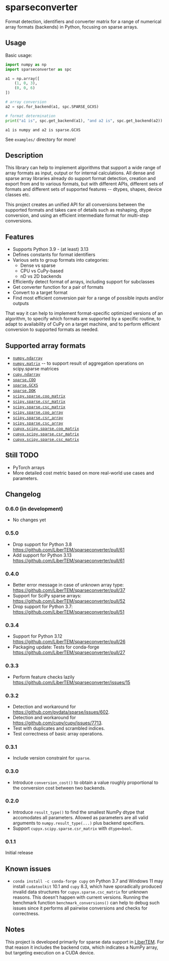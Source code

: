 # sparseconverter
Format detection, identifiers and converter matrix for a range of numerical array formats (backends) in Python, focusing on sparse arrays.

## Usage

Basic usage:

```python
import numpy as np
import sparseconverter as spc

a1 = np.array([
    (1, 0, 3),
    (0, 0, 6)
])

# array conversion
a2 = spc.for_backend(a1, spc.SPARSE_GCXS)

# format determination
print("a1 is", spc.get_backend(a1), "and a2 is", spc.get_backend(a2))
```

```
a1 is numpy and a2 is sparse.GCXS
```


See `examples/` directory for more!

## Description

This library can help to implement algorithms that support a wide range of array formats as input, output or
for internal calculations. All dense and sparse array libraries already do support format detection, creation and export from and to various formats,
but with different APIs, different sets of formats and different sets of supported features -- dtypes, shapes, device classes etc.

This project creates an unified API for all conversions between the supported formats and takes care of details such as reshaping,
dtype conversion, and using an efficient intermediate format for multi-step conversions.

## Features
* Supports Python 3.9 - (at least) 3.13
* Defines constants for format identifiers
* Various sets to group formats into categories:
  * Dense vs sparse
  * CPU vs CuPy-based
  * nD vs 2D backends
* Efficiently detect format of arrays, including support for subclasses
* Get converter function for a pair of formats
* Convert to a target format
* Find most efficient conversion pair for a range of possible inputs and/or outputs

That way it can help to implement format-specific optimized versions of an algorithm,
to specify which formats are supported by a specific routine, to adapt to
availability of CuPy on a target machine,
and to perform efficient conversion to supported formats as needed.

## Supported array formats
* [`numpy.ndarray`](https://numpy.org/doc/stable/reference/generated/numpy.ndarray.html)
* [`numpy.matrix`](https://numpy.org/doc/stable/reference/generated/numpy.matrix.html) -- to support result of aggregation operations on scipy.sparse matrices
* [`cupy.ndarray`](https://docs.cupy.dev/en/stable/reference/generated/cupy.ndarray.html)
* [`sparse.COO`](https://sparse.pydata.org/en/stable/generated/sparse.COO.html)
* [`sparse.GCXS`](https://sparse.pydata.org/en/stable/generated/sparse.GCXS.html)
* [`sparse.DOK`](https://sparse.pydata.org/en/stable/generated/sparse.DOK.html)
* [`scipy.sparse.coo_matrix`](https://docs.scipy.org/doc/scipy/reference/generated/scipy.sparse.coo_matrix.html)
* [`scipy.sparse.csr_matrix`](https://docs.scipy.org/doc/scipy/reference/generated/scipy.sparse.csr_matrix.html)
* [`scipy.sparse.csc_matrix`](https://docs.scipy.org/doc/scipy/reference/generated/scipy.sparse.csc_matrix.html)
* [`scipy.sparse.coo_array`](https://docs.scipy.org/doc/scipy/reference/generated/scipy.sparse.coo_array.html)
* [`scipy.sparse.csr_array`](https://docs.scipy.org/doc/scipy/reference/generated/scipy.sparse.csr_array.html)
* [`scipy.sparse.csc_array`](https://docs.scipy.org/doc/scipy/reference/generated/scipy.sparse.csc_array.html)
* [`cupyx.scipy.sparse.coo_matrix`](https://docs.cupy.dev/en/stable/reference/generated/cupyx.scipy.sparse.coo_matrix.html)
* [`cupyx.scipy.sparse.csr_matrix`](https://docs.cupy.dev/en/stable/reference/generated/cupyx.scipy.sparse.csr_matrix.html)
* [`cupyx.scipy.sparse.csc_matrix`](https://docs.cupy.dev/en/stable/reference/generated/cupyx.scipy.sparse.csc_matrix.html)

## Still TODO

* PyTorch arrays
* More detailed cost metric based on more real-world use cases and parameters.

## Changelog

### 0.6.0 (in development)

* No changes yet

### 0.5.0

* Drop support for Python 3.8 https://github.com/LiberTEM/sparseconverter/pull/61
* Add support for Python 3.13 https://github.com/LiberTEM/sparseconverter/pull/61

### 0.4.0

* Better error message in case of unknown array type: https://github.com/LiberTEM/sparseconverter/pull/37
* Support for SciPy sparse arrays: https://github.com/LiberTEM/sparseconverter/pull/52
* Drop support for Python 3.7: https://github.com/LiberTEM/sparseconverter/pull/51

### 0.3.4

* Support for Python 3.12 https://github.com/LiberTEM/sparseconverter/pull/26
* Packaging update: Tests for conda-forge https://github.com/LiberTEM/sparseconverter/pull/27

### 0.3.3

* Perform feature checks lazily https://github.com/LiberTEM/sparseconverter/issues/15

### 0.3.2

* Detection and workaround for https://github.com/pydata/sparse/issues/602.
* Detection and workaround for https://github.com/cupy/cupy/issues/7713.
* Test with duplicates and scrambled indices.
* Test correctness of basic array operations.

### 0.3.1

* Include version constraint for `sparse`.

### 0.3.0

* Introduce `conversion_cost()` to obtain a value roughly proportional to the conversion cost
  between two backends.

### 0.2.0

* Introduce `result_type()` to find the smallest NumPy dtype that accomodates
  all parameters. Allowed as parameters are all valid arguments to
  `numpy.result_type(...)` plus backend specifiers.
* Support `cupyx.scipy.sparse.csr_matrix` with `dtype=bool`.

### 0.1.1

Initial release

## Known issues

* `conda install -c conda-forge cupy` on Python 3.7 and Windows 11 may install `cudatoolkit` 10.1 and `cupy` 8.3, which have sporadically produced invalid data structures for `cupyx.sparse.csc_matrix` for unknown reasons. This doesn't happen with current versions. Running the benchmark function `benchmark_conversions()` can help to debug such issues since it performs all pairwise conversions and checks for correctness.

## Notes

This project is developed primarily for sparse data support in [LiberTEM](https://libertem.github.io). For that reason it includes
the backend `CUDA`, which indicates a NumPy array, but targeting execution on a CUDA device.
